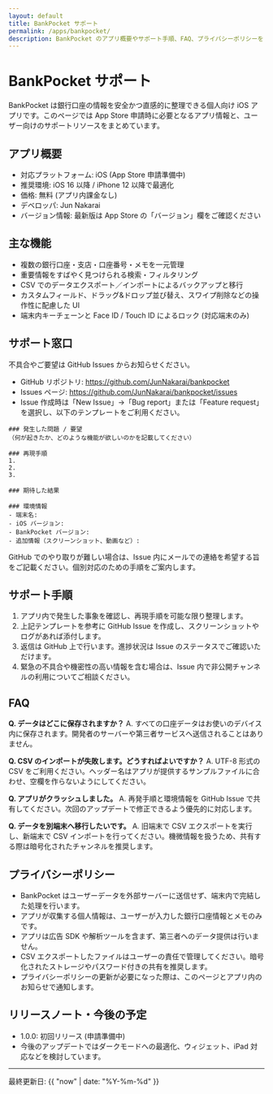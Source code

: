 ```yaml
---
layout: default
title: BankPocket サポート
permalink: /apps/bankpocket/
description: BankPocket のアプリ概要やサポート手順、FAQ、プライバシーポリシーをまとめています。
---
```


# BankPocket サポート

BankPocket は銀行口座の情報を安全かつ直感的に整理できる個人向け iOS アプリです。このページでは App Store 申請時に必要となるアプリ情報と、ユーザー向けのサポートリソースをまとめています。

## アプリ概要

- 対応プラットフォーム: iOS (App Store 申請準備中)
- 推奨環境: iOS 16 以降 / iPhone 12 以降で最適化
- 価格: 無料 (アプリ内課金なし)
- デベロッパ: Jun Nakarai
- バージョン情報: 最新版は App Store の「バージョン」欄をご確認ください

## 主な機能

- 複数の銀行口座・支店・口座番号・メモを一元管理
- 重要情報をすばやく見つけられる検索・フィルタリング
- CSV でのデータエクスポート／インポートによるバックアップと移行
- カスタムフィールド、ドラッグ&ドロップ並び替え、スワイプ削除などの操作性に配慮した UI
- 端末内キーチェーンと Face ID / Touch ID によるロック (対応端末のみ)

## サポート窓口

不具合やご要望は GitHub Issues からお知らせください。

- GitHub リポジトリ: <https://github.com/JunNakarai/bankpocket>
- Issues ページ: <https://github.com/JunNakarai/bankpocket/issues>
- Issue 作成時は「New Issue」→「Bug report」または「Feature request」を選択し、以下のテンプレートをご利用ください。

```text
### 発生した問題 / 要望
（何が起きたか、どのような機能が欲しいのかを記載してください）

### 再現手順
1.
2.
3.

### 期待した結果

### 環境情報
- 端末名:
- iOS バージョン:
- BankPocket バージョン:
- 追加情報（スクリーンショット、動画など）:
```

GitHub でのやり取りが難しい場合は、Issue 内にメールでの連絡を希望する旨をご記載ください。個別対応のための手順をご案内します。

## サポート手順

1. アプリ内で発生した事象を確認し、再現手順を可能な限り整理します。
2. 上記テンプレートを参考に GitHub Issue を作成し、スクリーンショットやログがあれば添付します。
3. 返信は GitHub 上で行います。進捗状況は Issue のステータスでご確認いただけます。
4. 緊急の不具合や機密性の高い情報を含む場合は、Issue 内で非公開チャンネルの利用についてご相談ください。

## FAQ

**Q. データはどこに保存されますか？**
A. すべての口座データはお使いのデバイス内に保存されます。開発者のサーバーや第三者サービスへ送信されることはありません。

**Q. CSV のインポートが失敗します。どうすればよいですか？**
A. UTF-8 形式の CSV をご利用ください。ヘッダー名はアプリが提供するサンプルファイルに合わせ、空欄を作らないようにしてください。

**Q. アプリがクラッシュしました。**
A. 再発手順と環境情報を GitHub Issue で共有してください。次回のアップデートで修正できるよう優先的に対応します。

**Q. データを別端末へ移行したいです。**
A. 旧端末で CSV エクスポートを実行し、新端末で CSV インポートを行ってください。機微情報を扱うため、共有する際は暗号化されたチャンネルを推奨します。

## プライバシーポリシー

- BankPocket はユーザーデータを外部サーバーに送信せず、端末内で完結した処理を行います。
- アプリが収集する個人情報は、ユーザーが入力した銀行口座情報とメモのみです。
- アプリは広告 SDK や解析ツールを含まず、第三者へのデータ提供は行いません。
- CSV エクスポートしたファイルはユーザーの責任で管理してください。暗号化されたストレージやパスワード付きの共有を推奨します。
- プライバシーポリシーの更新が必要になった際は、このページとアプリ内のお知らせで通知します。

## リリースノート・今後の予定

- 1.0.0: 初回リリース (申請準備中)
- 今後のアップデートではダークモードへの最適化、ウィジェット、iPad 対応などを検討しています。

---

最終更新日: {{ "now" | date: "%Y-%m-%d" }}
